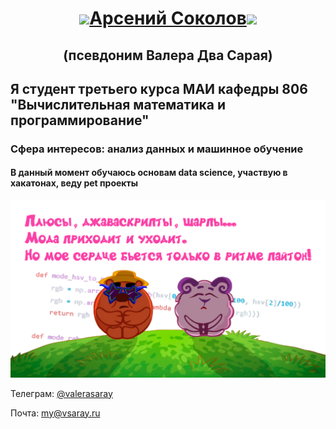 <h1 align="center"><img src="https://www.gifcen.com/wp-content/uploads/2022/01/shrek-gif-2.gif" height="75"/><a href="#" target="_blank">Арсений Соколов</a><img src="https://giphy.com/embed/tn3Ej47sHXpgaxn3FZ" height="75"/>
</h2>
<h2 align="center">(псевдоним Валера Два Сарая)</h2>

<h2> Я студент третьего курса МАИ кафедры 806 "Вычислительная математика и программирование"</h2>

### Сфера интересов: анализ данных и машинное обучение

#### В данный момент обучаюсь основам data science, участвую в хакатонах, веду pet проекты
![Иллюстрация к проекту](/диско2.png)

Телеграм: [@valerasaray](http://valerasaray.t.me)

Почта: [my@vsaray.ru](my@vsaray.ru)
